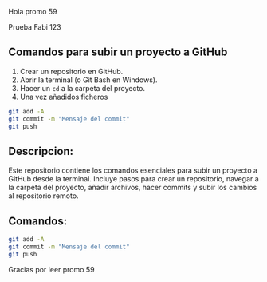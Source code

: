 Hola promo 59
 
 Prueba Fabi 123
 
 ## Comandos para subir un proyecto a GitHub

 1. Crear un repositorio en GitHub.
 2. Abrir la terminal (o Git Bash en Windows).
 3. Hacer un `cd` a la carpeta del proyecto.
 4. Una vez añadidos ficheros 


```bash
git add -A
git commit -m "Mensaje del commit"
git push 
```

## Descripcion: 

Este repositorio contiene los comandos esenciales para subir un proyecto a GitHub desde la terminal. Incluye pasos para crear un repositorio, navegar a la carpeta del proyecto, añadir archivos, hacer commits y subir los cambios al repositorio remoto.

## Comandos:
```bash
git add -A
git commit -m "Mensaje del commit"
git push 
```

Gracias por leer promo 59
